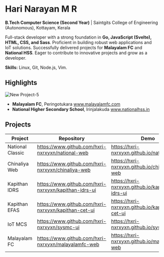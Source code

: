 # Hari Narayan M R

**B.Tech Computer Science (Second Year)** | Saintgits College of Engineering (Autonomous), Kottayam, Kerala

Full-stack developer with a strong foundation in **Go, JavaScript (Svelte), HTML, CSS, and Sass**. Proficient in building robust web applications and IoT solutions. Successfully delivered projects for **Malayalam FC** and **National HSS**. Eager to contribute to innovative projects and grow as a developer.

**Skills:** Linux, Git, Node.js, Vim.

## Highlights
![New Project-5](https://github.com/user-attachments/assets/d20c0bae-aeed-4899-992f-34980a1531a1)
* **Malayalam FC**, Peringotukara www.malayalamfc.com
* **National Higher Secondary School**, Irinjalakuda www.nationalhss.in

## Projects
| Project | Repository | Demo |
|---------|------------|------|
| National Classic | https://www.github.com/hxri-nxrxyxn/national-web | https://hxri-nxrxyxn.github.io/national-web |
| Chinaliya Web | https://www.github.com/hxri-nxrxyxn/chinaliya-web | https://hxri-nxrxyxn.github.io/chinaliya-web |
| Kapithan IDRS | https://www.github.com/hxri-nxrxyxn/kapithan-idrs-ui | https://hxri-nxrxyxn.github.io/kapithan-idrs-ui |
| Kapithan EFAS |  https://www.github.com/hxri-nxrxyxn/kapithan-cet-ui | https://hxri-nxrxyxn.github.io/kapithan-cet-ui |
| IoT MCS | https://www.github.com/hxri-nxrxyxn/sysmc-ui | https://hxri-nxrxyxn.github.io/sysmc-ui |
| Malayalam FC | https://www.github.com/hxri-nxrxyxn/malayalamfc-web | https://hxri-nxrxyxn.github.io/malayalamfc-web |


